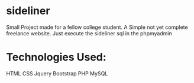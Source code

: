 # sideliner
Small Project made for a fellow college student. 
A Simple not yet complete freelance website.
Just execute the sideliner sql in the phpmyadmin 

# Technologies Used:
HTML
CSS
Jquery
Bootstrap
PHP
MySQL
